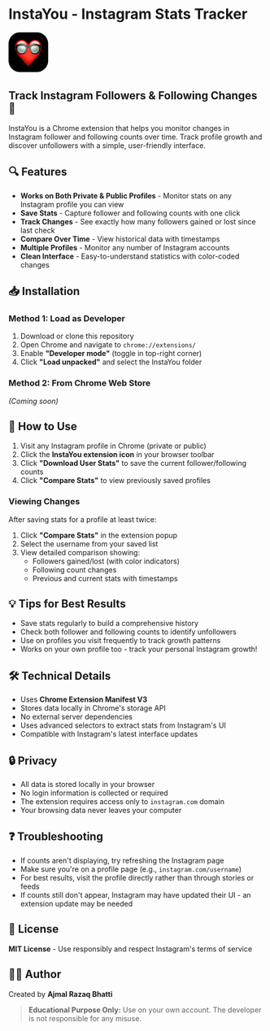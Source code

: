 # InstaYou - Instagram Stats Tracker  
<img src="icon.png" height="80px" alt="InstaYou Logo"/>  

## Track Instagram Followers & Following Changes 👀  
InstaYou is a Chrome extension that helps you monitor changes in Instagram follower and following counts over time. Track profile growth and discover unfollowers with a simple, user-friendly interface.  

## 🔍 Features  
- **Works on Both Private & Public Profiles** - Monitor stats on any Instagram profile you can view  
- **Save Stats** - Capture follower and following counts with one click  
- **Track Changes** - See exactly how many followers gained or lost since last check  
- **Compare Over Time** - View historical data with timestamps  
- **Multiple Profiles** - Monitor any number of Instagram accounts  
- **Clean Interface** - Easy-to-understand statistics with color-coded changes  

## 📥 Installation  
### Method 1: Load as Developer  
1. Download or clone this repository  
2. Open Chrome and navigate to `chrome://extensions/`  
3. Enable **"Developer mode"** (toggle in top-right corner)  
4. Click **"Load unpacked"** and select the InstaYou folder  

### Method 2: From Chrome Web Store  
_(Coming soon)_  

## 🚀 How to Use  
1. Visit any Instagram profile in Chrome (private or public)  
2. Click the **InstaYou extension icon** in your browser toolbar  
3. Click **"Download User Stats"** to save the current follower/following counts  
4. Click **"Compare Stats"** to view previously saved profiles  

### Viewing Changes  
After saving stats for a profile at least twice:  
1. Click **"Compare Stats"** in the extension popup  
2. Select the username from your saved list  
3. View detailed comparison showing:  
   - Followers gained/lost (with color indicators)  
   - Following count changes  
   - Previous and current stats with timestamps  

## 💡 Tips for Best Results  
- Save stats regularly to build a comprehensive history  
- Check both follower and following counts to identify unfollowers  
- Use on profiles you visit frequently to track growth patterns  
- Works on your own profile too - track your personal Instagram growth!  

## 🛠️ Technical Details  
- Uses **Chrome Extension Manifest V3**  
- Stores data locally in Chrome's storage API  
- No external server dependencies  
- Uses advanced selectors to extract stats from Instagram's UI  
- Compatible with Instagram's latest interface updates  

## 🔒 Privacy  
- All data is stored locally in your browser  
- No login information is collected or required  
- The extension requires access only to `instagram.com` domain  
- Your browsing data never leaves your computer  

## ❓ Troubleshooting  
- If counts aren't displaying, try refreshing the Instagram page  
- Make sure you're on a profile page (e.g., `instagram.com/username`)  
- For best results, visit the profile directly rather than through stories or feeds  
- If counts still don't appear, Instagram may have updated their UI - an extension update may be needed  

## 📝 License  
**MIT License** - Use responsibly and respect Instagram's terms of service  

## 👨‍💻 Author  
Created by **Ajmal Razaq Bhatti**  

> **Educational Purpose Only:** Use on your own account. The developer is not responsible for any misuse.  
